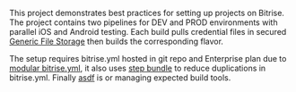 This project demonstrates best practices for setting up projects on Bitrise. The project contains two pipelines for DEV and PROD environments with parallel iOS and Android testing. Each build pulls credential files in secured [Generic File Storage](https://devcenter.bitrise.io/en/builds/managing-build-files/using-files-in-your-builds.html) then builds the corresponding flavor.


The setup requires bitrise.yml hosted in git repo and Enterprise plan due to [modular bitrise.yml](https://devcenter.bitrise.io/en/builds/configuration-yaml/modular-yaml-configuration.html), it also uses [step bundle](https://devcenter.bitrise.io/en/steps-and-workflows/introduction-to-steps/step-bundles.html#step-bundle-outputs) to reduce duplications in bitrise.yml. Finally [asdf](https://bitrise.io/blog/post/a-deep-dive-into-asdf-and-version-managers) is or managing expected build tools.
